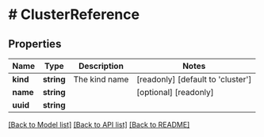 # # ClusterReference

## Properties

Name | Type | Description | Notes
------------ | ------------- | ------------- | -------------
**kind** | **string** | The kind name | [readonly] [default to 'cluster']
**name** | **string** |  | [optional] [readonly]
**uuid** | **string** |  |

[[Back to Model list]](../../README.md#models) [[Back to API list]](../../README.md#endpoints) [[Back to README]](../../README.md)
